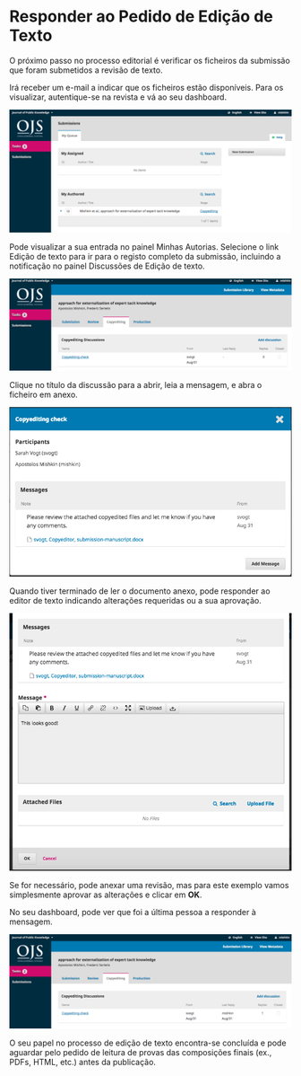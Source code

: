 # Responder ao Pedido de Edição de Texto

O próximo passo no processo editorial é verificar os ficheiros da submissão que foram submetidos a revisão de texto. 

Irá receber um e-mail a indicar que os ficheiros estão disponíveis. Para os visualizar, autentique-se na revista e vá ao seu dashboard.

![](learning-ojs-3-au-copyedits.png)

Pode visualizar a sua entrada no painel Minhas Autorias. Selecione o link Edição de texto para ir para o registo completo da submissão, incluindo a notificação no painel Discussões de Edição de texto.

![](learning-ojs-3-au-copyedits-notice.png)

Clique no título da discussão para a abrir, leia a mensagem, e abra o ficheiro em anexo.

![](learning-ojs-3-au-copyedits-message.png)

Quando tiver terminado de ler o documento anexo, pode responder ao editor de texto indicando alterações requeridas ou a sua aprovação. 

![](learning-ojs-3-au-copyedits-reply.png)

Se for necessário, pode anexar uma revisão, mas para este exemplo vamos simplesmente aprovar as alterações e clicar em **OK**.

No seu dashboard, pode ver que foi a última pessoa a responder à mensagem.

![](learning-ojs-3-au-copyedits-final-dash.png)

O seu papel no processo de edição de texto encontra-se concluída e pode aguardar pelo pedido de leitura de provas das composições finais (ex., PDFs, HTML, etc.) antes da publicação.